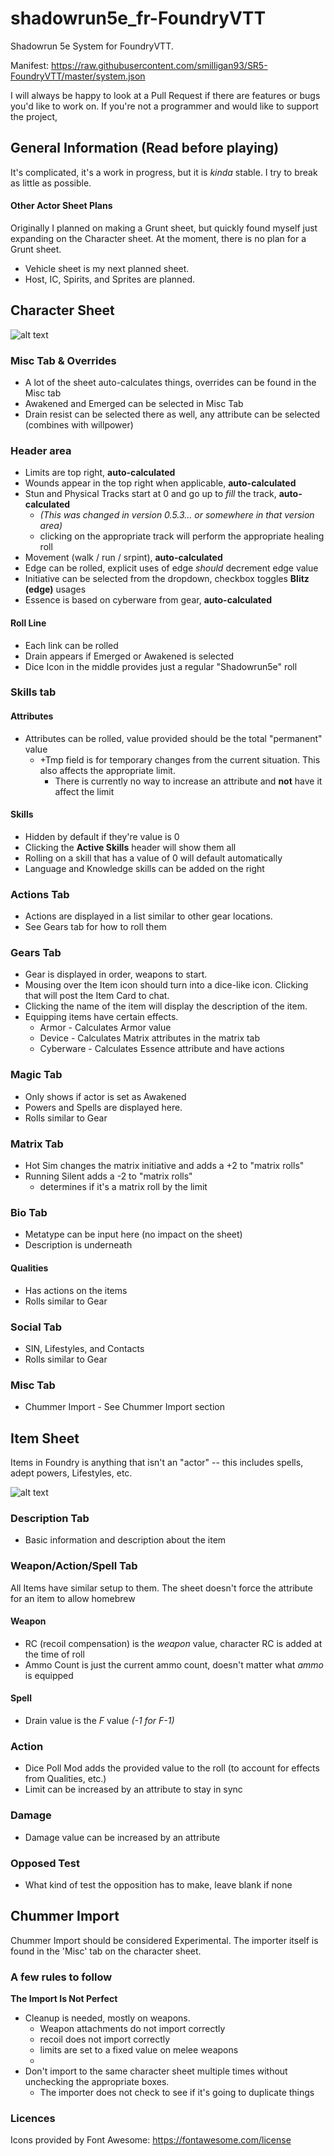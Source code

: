 # shadowrun5e_fr-FoundryVTT

Shadowrun 5e System for FoundryVTT.

Manifest: https://raw.githubusercontent.com/smilligan93/SR5-FoundryVTT/master/system.json

I will always be happy to look at a Pull Request if there are features or bugs you'd like to work on.
If you're not a programmer and would like to support the project, 
## General Information (Read before playing)
It's complicated, it's a work in progress, but it is _kinda_ stable. I try to break as little as possible.
#### Other Actor Sheet Plans
Originally I planned on making a Grunt sheet, but quickly found myself just expanding on the Character sheet. At the moment, there is no plan for a Grunt sheet.
- Vehicle sheet is my next planned sheet. 
- Host, IC, Spirits, and Sprites are planned.
## Character Sheet

![alt text](https://raw.githubusercontent.com/smilligan93/SR5-FoundryVTT/master/screenshots/CharacterSheet.jpg)
### Misc Tab & Overrides
- A lot of the sheet auto-calculates things, overrides can be found in the Misc tab
- Awakened and Emerged can be selected in Misc Tab
- Drain resist can be selected there as well, any attribute can be selected (combines with willpower)
### Header area
- Limits are top right, **auto-calculated**
- Wounds appear in the top right when applicable, **auto-calculated**
- Stun and Physical Tracks start at 0 and go up to _fill_ the track, **auto-calculated**
  - _(This was changed in version 0.5.3... or somewhere in that version area)_
  - clicking on the appropriate track will perform the appropriate healing roll
- Movement (walk / run / srpint), **auto-calculated**
- Edge can be rolled, explicit uses of edge _should_ decrement edge value
- Initiative can be selected from the dropdown, checkbox toggles **Blitz (edge)** usages
- Essence is based on cyberware from gear, **auto-calculated**
#### Roll Line
- Each link can be rolled
- Drain appears if Emerged or Awakened is selected
- Dice Icon in the middle provides just a regular "Shadowrun5e" roll
### Skills tab
#### Attributes
- Attributes can be rolled, value provided should be the total "permanent" value
  - +Tmp field is for temporary changes from the current situation. This also affects the appropriate limit.
    - There is currently no way to increase an attribute and **not** have it affect the limit
#### Skills
- Hidden by default if they're value is 0
- Clicking the **Active Skills** header will show them all
- Rolling on a skill that has a value of 0 will default automatically
- Language and Knowledge skills can be added on the right
### Actions Tab
- Actions are displayed in a list similar to other gear locations.
- See Gears tab for how to roll them
### Gears Tab
- Gear is displayed in order, weapons to start.
- Mousing over the Item icon should turn into a dice-like icon. Clicking that will post the Item Card to chat.
- Clicking the name of the item will display the description of the item.
- Equipping items have certain effects.
  - Armor - Calculates Armor value
  - Device - Calculates Matrix attributes in the matrix tab
  - Cyberware - Calculates Essence attribute and have actions
### Magic Tab
- Only shows if actor is set as Awakened
- Powers and Spells are displayed here.
- Rolls similar to Gear
### Matrix Tab
- Hot Sim changes the matrix initiative and adds a +2 to "matrix rolls"
- Running Silent adds a -2 to "matrix rolls"
  - determines if it's a matrix roll by the limit
### Bio Tab
- Metatype can be input here (no impact on the sheet)
- Description is underneath
#### Qualities
- Has actions on the items
- Rolls similar to Gear
### Social Tab
- SIN, Lifestyles, and Contacts
- Rolls similar to Gear
### Misc Tab
- Chummer Import - See Chummer Import section
## Item Sheet
Items in Foundry is anything that isn't an "actor" -- this includes spells, adept powers, Lifestyles, etc.

![alt text](https://raw.githubusercontent.com/smilligan93/SR5-FoundryVTT/master/screenshots/Weapon.jpg)
### Description Tab
- Basic information and description about the item
### Weapon/Action/Spell Tab
All Items have similar setup to them. The sheet doesn't force the attribute for an item to allow homebrew
#### Weapon
- RC (recoil compensation) is the _weapon_ value, character RC is added at the time of roll
- Ammo Count is just the current ammo count, doesn't matter what _ammo_ is equipped
#### Spell
- Drain value is the _F_ value _(-1 for F-1)_
### Action
- Dice Poll Mod adds the provided value to the roll (to account for effects from Qualities, etc.)
- Limit can be increased by an attribute to stay in sync
### Damage
- Damage value can be increased by an attribute
### Opposed Test
- What kind of test the opposition has to make, leave blank if none
## Chummer Import
Chummer Import should be considered Experimental.
The importer itself is found in the 'Misc' tab on the character sheet.
### A few rules to follow
**The Import Is Not Perfect**
- Cleanup is needed, mostly on weapons.
  - Weapon attachments do not import correctly
  - recoil does not import correctly
  - limits are set to a fixed value on melee weapons
  - 
- Don't import to the same character sheet multiple times without unchecking the appropriate boxes.
  - The importer does not check to see if it's going to duplicate things
### Licences
Icons provided by Font Awesome: https://fontawesome.com/license

